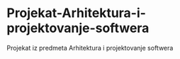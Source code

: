 # Projekat-Arhitektura-i-projektovanje-softwera
Projekat iz predmeta Arhitektura i projektovanje softwera
